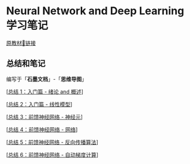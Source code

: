 # Neural Network and Deep Learning 学习笔记

[原教材🔗链接](https://github.com/nndl/nndl.github.io)

## 总结和笔记 

编写于「**石墨文档**」-「**思维导图**」

[[总结 1：入门篇 - 绪论 and 概述](https://shimo.im/mindmaps/0m8AZVllzYDF5Aba)]

[[总结 2：入门篇 - 线性模型](https://shimo.im/mindmaps/dloqeWOOwmKUbAnz)]

[[总结 3：前馈神经网络 - 神经元](https://shimo.im/mindmaps/R913JVWWEXNfj3E6)]

[[总结 4：前馈神经网络 - 网络](https://shimo.im/mindmaps/lRKAWVRRxaEs8k8X)]

[[总结 5：前馈神经网络 - 反向传播算法](https://shimo.im/mindmaps/6pmkxQYYXyNtlANr)]

[[总结 6：前馈神经网络 - 自动梯度计算](https://shimo.im/mindmaps/vWlArzooZB9FYA2o)]
